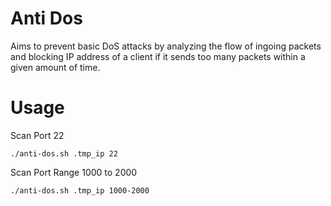 # Anti Dos
Aims to prevent basic DoS attacks by analyzing the flow of ingoing packets and blocking IP address of a client if it sends too many packets within a given amount of time.

# Usage
Scan Port 22
```
./anti-dos.sh .tmp_ip 22
```

Scan Port Range 1000 to 2000
```
./anti-dos.sh .tmp_ip 1000-2000
```
